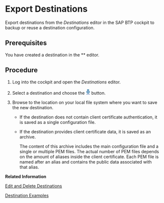<!-- loio707b49e752df4741bf678bc27523af7a -->

# Export Destinations

Export destinations from the *Destinations* editor in the SAP BTP cockpit to backup or reuse a destination configuration.



## Prerequisites

You have created a destination in the ** editor.



## Procedure

1.  Log into the cockpit and open the *Destinations* editor.

2.  Select a destination and choose the ![](images/Export_destination_cockpit_dbc9e9f.png) button.

3.  Browse to the location on your local file system where you want to save the new destination.

    -   If the destination does not contain client certificate authentication, it is saved as a single configuration file.
    -   If the destination provides client certificate data, it is saved as an archive.

        The content of this archive includes the main configuration file and a single or multiple PEM files. The actual number of PEM files depends on the amount of aliases inside the client certificate. Each PEM file is named after an alias and contains the public data associated with that alias.



**Related Information**  


[Edit and Delete Destinations](edit-and-delete-destinations-372dee2.md "How to edit and delete destinations in the Destinations editor (SAP BTP cockpit).")

[Destination Examples](destination-examples-3a2d575.md "Find configuration examples for HTTP and RFC destinations in SAP BTP, using different authentication types.")

